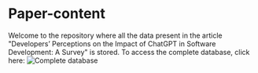 # Paper-content
Welcome to the repository where all the data present in the article "Developers’ Perceptions on the Impact of ChatGPT in Software Development: A Survey" is stored. To access the complete database, click here: ![Complete database](https://github.com/gpt-impact/Full_analysis_plot)
